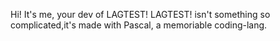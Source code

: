Hi! It's me, your dev of LAGTEST!
LAGTEST! isn't something so complicated,it's made with Pascal, a memoriable coding-lang.
